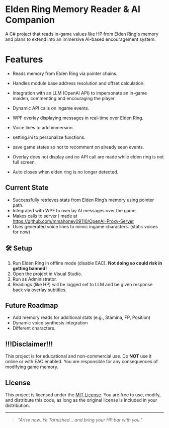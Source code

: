 
# Elden Ring Memory Reader & AI Companion

A C# project that reads in-game values like HP from Elden Ring's memory and plans to extend into an immersive AI-based encouragement system.

# Features

- Reads memory from Elden Ring via pointer chains.
  
- Handles module base address resolution and offset calculation.
  
- Integration with an LLM (OpenAI API) to impersonate an in-game maiden, commenting and encouraging the player.

- Dynamic API calls on ingame events.
  
- WPF overlay displaying messages in real-time over Elden Ring.

- Voice lines to add immersion.

- setting.ini to personalize functions.

- save game states so not to recomment on already seen events.

- Overlay does not display and no API call are made while elden ring is not full screen

- Auto closes when elden ring is no longer detected.
  

## Current State

- Successfully retrieves stats from Elden Ring’s memory using pointer path.
- Integrated with WPF to overlay AI messages over the game.
- Makes calls to server I made at https://github.com/mmahoney09110/OpenAI-Proxy-Server
- Uses generated voice lines to mimic ingame characters. (static voices for now)

## 🛠 Setup

1. Run Elden Ring in offline mode (disable EAC). **Not doing so could risk in getting banned!**
2. Open the project in Visual Studio.
3. Run as Administrator.
4. Readings (like HP) will be logged set to LLM and be given response back via overlay subtitles.

## Future Roadmap

- Add memory reads for additional stats (e.g., Stamina, FP, Position)
- Dynamic voice synthesis integration
- Different characters. 

## !!!Disclaimer!!!

This project is for educational and non-commercial use. Do **NOT** use it online or with EAC enabled. You are responsible for any consequences of modifying game memory.

## License

This project is licensed under the [MIT License](./LICENSE). You are free to use, modify, and distribute this code, as long as the original license is included in your distribution.

---

> *"Arise now, Ye Tarnished... and bring your HP bar with you."*
